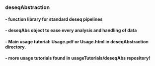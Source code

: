 ### deseqAbstraction
#### - function library for standard deseq pipelines
#### - deseqAbs object to ease every analysis and handling of data
#### - Main usage tutorial: Usage.pdf or Usage.html in deseqAbstraction directory.
#### - more usage tutorials found in usageTutorials/deseqAbs repository!



